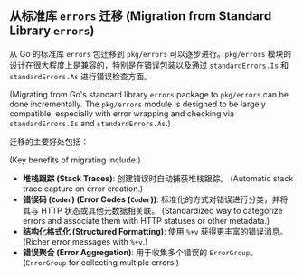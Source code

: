 <!--
 * Author: Martin <lmccc.dev@gmail.com>
 * Co-Author: AI Assistant
 * Description: This document was collaboratively developed by Martin and AI Assistant.
-->

## 从标准库 `errors` 迁移 (Migration from Standard Library `errors`)

从 Go 的标准库 `errors` 包迁移到 `pkg/errors` 可以逐步进行。`pkg/errors` 模块的设计在很大程度上是兼容的，特别是在错误包装以及通过 `standardErrors.Is` 和 `standardErrors.As` 进行错误检查方面。

(Migrating from Go\'s standard library `errors` package to `pkg/errors` can be done incrementally. The `pkg/errors` module is designed to be largely compatible, especially with error wrapping and checking via `standardErrors.Is` and `standardErrors.As`.)

迁移的主要好处包括：

(Key benefits of migrating include:)

- **堆栈跟踪 (Stack Traces)**: 创建错误时自动捕获堆栈跟踪。
  (Automatic stack trace capture on error creation.)
- **错误码 (`Coder`) (Error Codes (`Coder`))**: 标准化的方式对错误进行分类，并将其与 HTTP 状态或其他元数据相关联。
  (Standardized way to categorize errors and associate them with HTTP statuses or other metadata.)
- **结构化格式化 (Structured Formatting)**: 使用 `%+v` 获得更丰富的错误消息。
  (Richer error messages with `%+v`.)
- **错误聚合 (Error Aggregation)**: 用于收集多个错误的 `ErrorGroup`。
  (`ErrorGroup` for collecting multiple errors.) 